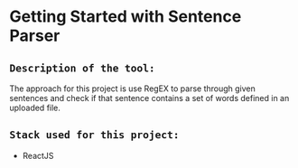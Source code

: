 # Getting Started with Sentence Parser

## `Description of the tool:`

The approach for this project is use RegEX to parse through given sentences and check if that sentence contains a set of words defined in an uploaded file.

## `Stack used for this project:`
- ReactJS

